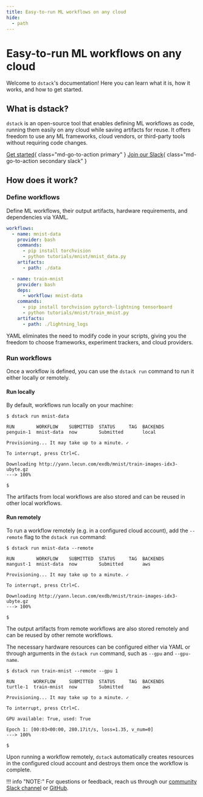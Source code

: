 ```yaml
---
title: Easy-to-run ML workflows on any cloud
hide:
  - path
---
```


# Easy-to-run ML workflows on any cloud

Welcome to `dstack`'s documentation! Here you can learn what it is, how it works, and how to get started.

## What is dstack?

`dstack` is an open-source tool that enables defining ML workflows as code, running them easily on any cloud while saving
artifacts for reuse. It offers freedom to use any ML frameworks, cloud vendors, or third-party tools without requiring
code changes.

[Get started](installation.md){ class="md-go-to-action primary" } [Join our Slack](https://join.slack.com/t/dstackai/shared_invite/zt-xdnsytie-D4qU9BvJP8vkbkHXdi6clQ){ class="md-go-to-action secondary slack" }

## How does it work?

### Define workflows

Define ML workflows, their output artifacts, hardware requirements, and dependencies via YAML.

<div editor-title=".dstack/workflows/mnist.yaml"> 

```yaml
workflows:
  - name: mnist-data
    provider: bash
    commands:
      - pip install torchvision
      - python tutorials/mnist/mnist_data.py
    artifacts:
      - path: ./data

  - name: train-mnist
    provider: bash
    deps:
      - workflow: mnist-data
    commands:
      - pip install torchvision pytorch-lightning tensorboard
      - python tutorials/mnist/train_mnist.py
    artifacts:
      - path: ./lightning_logs
```

</div>

YAML eliminates the need to modify code in your scripts, giving you the freedom to choose frameworks,
experiment trackers, and cloud providers.

### Run workflows

Once a workflow is defined, you can use the `dstack run` command to run it either locally or remotely. 

#### Run locally

By default, workflows run locally on your machine:

<div class="termy">

```shell
$ dstack run mnist-data

RUN        WORKFLOW    SUBMITTED  STATUS     TAG  BACKENDS
penguin-1  mnist-data  now        Submitted       local

Provisioning... It may take up to a minute. ✓

To interrupt, press Ctrl+C.

Downloading http://yann.lecun.com/exdb/mnist/train-images-idx3-ubyte.gz
---> 100%

$ 
```

</div>

The artifacts from local workflows are also stored and can be reused in other local workflows.

#### Run remotely

To run a workflow remotely (e.g. in a configured cloud account), add the `--remote` flag to the `dstack run` command:

<div class="termy">

```shell
$ dstack run mnist-data --remote

RUN        WORKFLOW    SUBMITTED  STATUS     TAG  BACKENDS
mangust-1  mnist-data  now        Submitted       aws

Provisioning... It may take up to a minute. ✓

To interrupt, press Ctrl+C.

Downloading http://yann.lecun.com/exdb/mnist/train-images-idx3-ubyte.gz
---> 100%

$ 
```

</div>

The output artifacts from remote workflows are also stored remotely and can be reused by other remote workflows.

The necessary hardware resources can be configured either via YAML or through arguments in the `dstack run` command, such
as `--gpu` and `--gpu-name`.

<div class="termy">

```shell
$ dstack run train-mnist --remote --gpu 1

RUN       WORKFLOW     SUBMITTED  STATUS     TAG  BACKENDS
turtle-1  train-mnist  now        Submitted       aws

Provisioning... It may take up to a minute. ✓

To interrupt, press Ctrl+C.

GPU available: True, used: True

Epoch 1: [00:03<00:00, 280.17it/s, loss=1.35, v_num=0]
---> 100%

$ 
```

</div>

Upon running a workflow remotely, `dstack` automatically creates resources in the configured cloud account and destroys them
once the workflow is complete.

!!! info "NOTE:"
    For questions or feedback, reach us through
    our [community Slack channel](https://join.slack.com/t/dstackai/shared_invite/zt-xdnsytie-D4qU9BvJP8vkbkHXdi6clQ)
    or [GitHub](https://github.com/dstackai/dstack).